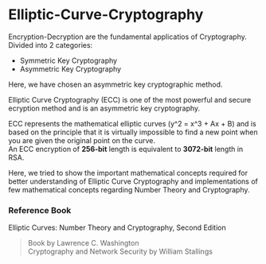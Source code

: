 # Elliptic-Curve-Cryptography

Encryption-Decryption are the fundamental applicatios of Cryptography. Divided into 2 categories:
- Symmetric Key Cryptography
- Asymmetric Key Cryptography

Here, we have chosen an asymmetric key cryptographic method.
 
Elliptic Curve Cryptography (ECC) is one of the most powerful and secure ecryption method and is an asymmetric key cryptography.

ECC represents the mathematical elliptic curves (y^2 = x^3 + Ax + B) and is based on the principle that it is virtually impossible 
to find a new point when you are given the original point on the curve.<br>
An ECC encryption of <b>256-bit</b> length is equivalent to <b>3072-bit</b> length in RSA.

Here, we tried to show the important mathematical concepts required for better understanding of Elliptic Curve Cryptography and 
implementations of few mathematical concepts regarding Number Theory and Cryptography.

### Reference Book
Elliptic Curves: Number Theory and Cryptography, Second Edition
> Book by Lawrence C. Washington <br>
> Cryptography and Network Security by William Stallings

